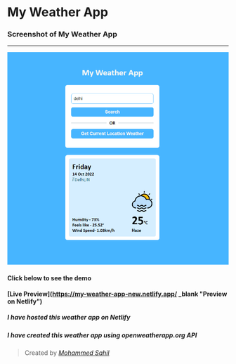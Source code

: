 # My Weather App


### Screenshot of My Weather App

***

![Weather-app-demo](./Weather%20Icons/weather-app-demo.png "My Weather App")


#### Click below to see the demo
**[Live Preview](https://my-weather-app-new.netlify.app/ _blank  "Preview on Netlify")**

##### I have hosted this weather app on **Netlify** 
##### I have created this weather app using openweatherapp.org API 



> Created by *[Mohammed Sahil](https://www.linkedin.com/in/mohammed-sahil-512b4b210 "Check on Linkedin")*
